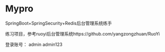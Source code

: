 # Mypro
SpringBoot+SpringSecurity+Redis后台管理系统练手

练习项目，参考ruoyi后台管理系统https://github.com/yangzongzhuan/RuoYi

登录账号：
admin admin123
